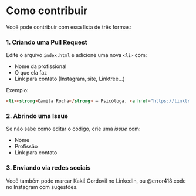 # Como contribuir

Você pode contribuir com essa lista de três formas:

### 1. Criando uma Pull Request
Edite o arquivo `index.html` e adicione uma nova `<li>` com:
- Nome da profissional
- O que ela faz
- Link para contato (Instagram, site, Linktree...)

Exemplo:
```html
<li><strong>Camila Rocha</strong> – Psicóloga. <a href="https://linktr.ee/camilapsi">Linktree</a></li>
```

### 2. Abrindo uma Issue
Se não sabe como editar o código, crie uma *issue* com:
- Nome
- Profissão
- Link para contato

### 3. Enviando via redes sociais
Você também pode marcar Kaká Cordovil no LinkedIn, ou @error418.code no Instagram com sugestões.
